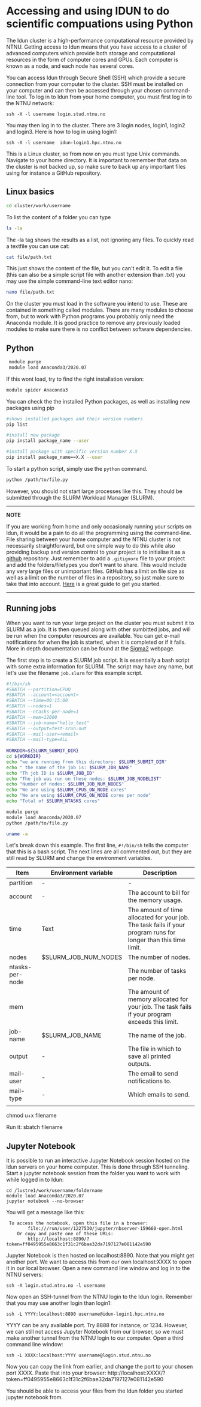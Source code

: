 # Accessing and using IDUN to do scientific compuations using Python

The Idun cluster is a high-performance computational resource provided by NTNU. Getting access to Idun means that you have access to a cluster of advanced computers which provide both storage and computational resources in the form of computer cores and GPUs. Each computer is known as a node, and each node has several cores. 

You can access Idun through Secure Shell (SSH) which provide a secure connection from your computer to the cluster. SSH must be installed on your computer and can then be accessed through your chosen command-line tool. To log in to Idun from your home computer, you must first log in to the NTNU network:

```
ssh -X -l username login.stud.ntnu.no
``` 
You may then log in to the cluster. There are 3 login nodes, login1, login2 and login3. Here is how to log in using login1:

```
ssh -X -l username  idun-login1.hpc.ntnu.no
```
This is a Linux cluster, so from now on you must type Unix commands. Navigate to your home directory. It is important to remember that data on the cluster is not backed up, so make sure to back up any important files using for instance a GitHub repository.

## Linux basics
```bash
cd cluster/work/username
``` 
To list the content of a folder you can type
```bash
ls -la
```
The -la tag shows the results as a list, not ignoring any files.
To quickly read a textfile you can use cat:
```bash
cat file/path.txt
```
This just shows the content of the file, but you can't edit it. To edit a file (this can also be a simple script file with another extension than .txt) you may use the simple command-line text editor nano:

```bash
nano file/path.txt
```
On the cluster you must load in the software you intend to use. These are contained in something called modules. There are many modules to choose from, but to work with Python programs you probably only need the Anaconda module. It is good practice to remove any previously loaded modules to make sure there is no conflict between software dependencies.

## Python
```bash
 module purge
 module load Anaconda3/2020.07
``` 

If this wont load, try to find the right installation version:

```bash
module spider Anaconda3
```

You can check the the installed Python packages, as well as installing new packages using pip
```bash
#shows installed packages and their version numbers
pip list

#install new package 
pip install package_name --user 

#install package with specific version number X.X
pip install package_name==X.X --user 
```

To start a python script, simply use the `python` command.

```bash
python /path/to/file.py
```
However, you should not start large processes like this. They should be submitted through the SLURM Workload Manager (SLURM).

---
**NOTE**

If you are working from home and only occasionaly running your scripts on Idun, it would be a pain to do all the programming using the command-line. File sharing between your home computer and the NTNU cluster is not necessarily straightforward, but one simple way to do this while also providing backup and version control to your project is to initialise it as a [github](github.com) repository. Just remember to add a `.gitignore` file to your project and add the folders/filetypes you don't want to share. This would include any very large files or unimportant files. GitHub has a limit on file size as well as a limit on the number of files in a repository, so just make sure to take that into account. [Here](http://www.deanbodenham.com/learn/using-git-to-sync-different-computers.html) is a great guide to get you started.

---

## Running jobs

When you want to run your large project on the cluster you must submit it to SLURM as a job. It is then queued along with other sumbitted jobs, and will be run when the computer resources are available. You can get e-mail notifications for when the job is started, when it is completed or if it fails. More in depth documentation can be found at the [Sigma2](https://documentation.sigma2.no/jobs/job_scripts/array_jobs.html) webpage.


The first step is to create a SLURM job script. It is essentially a bash script with some extra information for SLURM. The script may have any name, but let's use the filename `job.slurm` for this example script.

```bash
#!/bin/sh
#SBATCH --partition=CPUQ
#SBATCH --account=<account>
#SBATCH --time=00:15:00
#SBATCH --nodes=1
#SBATCH --ntasks-per-node=1
#SBATCH --mem=12000
#SBATCH --job-name="hello_test"
#SBATCH --output=test-srun.out
#SBATCH --mail-user=<email>
#SBATCH --mail-type=ALL
 
WORKDIR=${SLURM_SUBMIT_DIR}
cd ${WORKDIR}
echo "we are running from this directory: $SLURM_SUBMIT_DIR"
echo " the name of the job is: $SLURM_JOB_NAME"
echo "Th job ID is $SLURM_JOB_ID"
echo "The job was run on these nodes: $SLURM_JOB_NODELIST"
echo "Number of nodes: $SLURM_JOB_NUM_NODES"
echo "We are using $SLURM_CPUS_ON_NODE cores"
echo "We are using $SLURM_CPUS_ON_NODE cores per node"
echo "Total of $SLURM_NTASKS cores"

module purge
module load Anaconda/2020.07
python /path/to/file.py

uname -a

```

Let's break down this example. The first line, `#!/bin/sh` tells the computer that this is a bash script. The next lines are all commented out, but they are still read by SLURM and change the environment variables.

| Item      | Environment variable | Description |
| ----------- | ----------- |----------- |
| partition |-|-|
| account|-|The account to bill for the memory usage.|
| time| Text |The amount of time allocated for your job. The task fails if your program runs for longer than this time limit. |
| nodes| $SLURM_JOB_NUM_NODES  |The number of nodes.|
| ntasks-per-node| | The number of tasks per node. |
| mem| |The amount of memory allocated for your job. The task fails if your program exceeds this limit.|
| job-name| $SLURM_JOB_NAME| The name of the job.|
| output   |-|The file in which to save all printed outputs.|
| mail-user|-|The email to send notifications to.|
| mail-type|-|Which emails to send. |
|  |  | |

chmod u+x filename

Run it:
sbatch filename

## Jupyter Notebook 

It is possible to run an interactive Jupyter Notebook session hosted on the Idun servers on your home computer. This is done through SSH tunneling.
Start a jupyter notebook session from the folder you want to work with while logged in to Idun:

```
cd /lustre1/work/username/foldername
module load Anaconda3/2020.07
jupyter notebook --no-browser
```
You will get a message like this:
```
 To access the notebook, open this file in a browser:
        file:///run/user/1227530/jupyter/nbserver-159660-open.html
    Or copy and paste one of these URLs:
        http://localhost:8890/?token=ff0495955e8663c1f31c2f6bae32da7197127e081142e590
```
Jupyter Notebook is then hosted on localhost:8890. Note that you might get another port. We want to access this from our own localhost:XXXX to open it in our local browser.
Open a new command line window and log in to the NTNU servers:
```
ssh -X login.stud.ntnu.no -l username
``` 
Now open an SSH-tunnel from the NTNU login to the Idun login. Remember that you may use another login than login1:
 ```
ssh -L YYYY:localhost:8890 username@idun-login1.hpc.ntnu.no
``` 
YYYY can be any available port. Try 8888 for instance, or 1234.
However, we can still not access Jupyter Notebook from our browser, so we must make another tunnel from the NTNU login to our computer. Open a third command line window:
```
ssh -L XXXX:localhost:YYYY username@login.stud.ntnu.no
```
Now you can copy the link from earlier, and change the port to your chosen port XXXX. Paste that into your browser:
http://localhost:XXXX/?token=ff0495955e8663c1f31c2f6bae32da7197127e081142e590

You should be able to access your files from the Idun folder you started jupyter notebook from.
